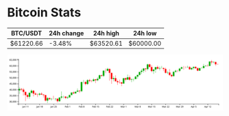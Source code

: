 # Bitcoin Stats

BTC/USDT|24h change|24h high|24h low|
|---|---|---|---|
|$61220.66|-3.48%|$63520.61|$60000.00|

<img src="./chart.svg">
